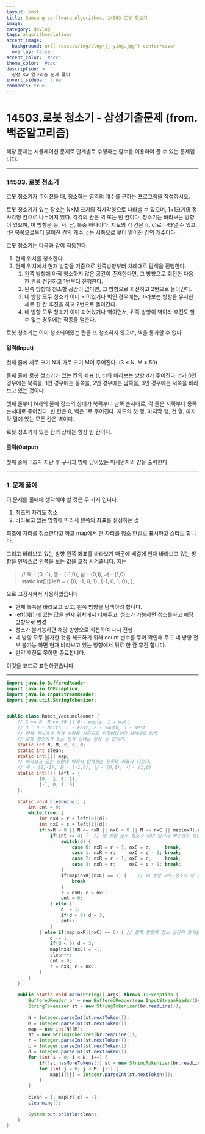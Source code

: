 ```yaml
---
layout: post
title: Samsung sorftware Algorithms. 14503 로봇 청소기
image: 
category: devlog
tags: algorithmsolutions
accent_image: 
  background: url('/assets/img/blog/jj-ying.jpg') center/cover
  overlay: false
accent_color: '#ccc'
theme_color: '#ccc'
description: >
  삼성 sw 알고리즘 문제 풀이
invert_sidebar: true
comments: true
---
```


# 14503.로봇 청소기 - 삼성기출문제 (from.백준알고리즘)

해당 문제는 시뮬레이션 문제로 단계별로 수행하는 함수를 이용하여 풀 수 있는 문제입니다.

---

### 14503\. 로봇 청소기

로봇 청소기가 주어졌을 때, 청소하는 영역의 개수를 구하는 프로그램을 작성하시오.

로봇 청소기가 있는 장소는 N×M 크기의 직사각형으로 나타낼 수 있으며, 1×1크기의 정사각형 칸으로 나누어져 있다. 각각의 칸은 벽 또는 빈 칸이다. 청소기는 바라보는 방향이 있으며, 이 방향은 동, 서, 남, 북중 하나이다. 지도의 각 칸은 (r, c)로 나타낼 수 있고, r은 북쪽으로부터 떨어진 칸의 개수, c는 서쪽으로 부터 떨어진 칸의 개수이다.

로봇 청소기는 다음과 같이 작동한다.

1.  현재 위치를 청소한다.
2.  현재 위치에서 현재 방향을 기준으로 왼쪽방향부터 차례대로 탐색을 진행한다.
    1.  왼쪽 방향에 아직 청소하지 않은 공간이 존재한다면, 그 방향으로 회전한 다음 한 칸을 전진하고 1번부터 진행한다.
    2.  왼쪽 방향에 청소할 공간이 없다면, 그 방향으로 회전하고 2번으로 돌아간다.
    3.  네 방향 모두 청소가 이미 되어있거나 벽인 경우에는, 바라보는 방향을 유지한 채로 한 칸 후진을 하고 2번으로 돌아간다.
    4.  네 방향 모두 청소가 이미 되어있거나 벽이면서, 뒤쪽 방향이 벽이라 후진도 할 수 없는 경우에는 작동을 멈춘다.

로봇 청소기는 이미 청소되어있는 칸을 또 청소하지 않으며, 벽을 통과할 수 없다.

#### 입력(Input)

첫째 줄에 세로 크기 N과 가로 크기 M이 주어진다. (3 ≤ N, M ≤ 50)

둘째 줄에 로봇 청소기가 있는 칸의 좌표 (r, c)와 바라보는 방향 d가 주어진다. d가 0인 경우에는 북쪽을, 1인 경우에는 동쪽을, 2인 경우에는 남쪽을, 3인 경우에는 서쪽을 바라보고 있는 것이다.

셋째 줄부터 N개의 줄에 장소의 상태가 북쪽부터 남쪽 순서대로, 각 줄은 서쪽부터 동쪽 순서대로 주어진다. 빈 칸은 0, 벽은 1로 주어진다. 지도의 첫 행, 마지막 행, 첫 열, 마지막 열에 있는 모든 칸은 벽이다.

로봇 청소기가 있는 칸의 상태는 항상 빈 칸이다.

#### 출력(Output)

첫째 줄에 T초가 지난 후 구사과 방에 남아있는 미세먼지의 양을 출력한다.

---

### 1\. 문제 풀이

이 문제를 풀때에 생각해야 할 것은 두 가지 입니다.

1.  최초의 자리도 청소
2.  바라보고 있는 방향에 따라서 왼쪽의 좌표를 설정하는 것

최초에 자리를 청소한다고 하고 map에서 현 자리를 청소 한걸로 표시하고 스타트 합니다.

그리고 바라보고 있는 방향 왼쪽 좌표를 바라보기 때문에 배열에 현재 바라보고 있는 방향을 인덱스로 왼쪽을 보는 값을 고정 시켜줍니다. 저는

> // 북 - (0,-1), 동 - (-1,0), 남 - (0,1), 서 - (1,0)  
> static int\[\]\[\] left = { {0, -1, 0, 1}, {-1, 0, 1, 0}, };

으로 고정시켜서 사용하였습니다.

-   현재 북쪽을 바라보고 있고, 왼쪽 방향을 탐색하려 합니다.
-   left\[0\]\[\] 에 있는 값을 현재 위치에서 더해주고, 청소가 가능하면 청소를하고 해당 방향으로 변경
-   청소가 불가능하면 해당 방향으로 회전하여 다시 진행
-   네 방향 모두 불가한 것을 체크하기 위해 count 변수를 두어 확인해 주고 네 방향 전부 불가능 하면 현재 바라보고 있는 방향에서 뒤로 한 칸 후진 합니다.
-   만약 후진도 못하면 종료합니다.

이것을 코드로 표현하겠습니다.

---

```java
import java.io.BufferedReader;
import java.io.IOException;
import java.io.InputStreamReader;
import java.util.StringTokenizer;


public class Robot_Vaccumcleaner {
	// 3 <= N, M <= 50 || 0 - empty, 1 - wall
	// d : 0 - North, 1 - East, 2 - South, 3 - West
	// 현재 위치에서 현재 방향을 기준으로 왼쪽방향부터 차례대로 탐색
	// 로봇 청소기가 있는 칸의 상태는 항상 빈 칸이다.
	static int N, M, r, c, d;
	static int clean;
	static int[][] map;
	// 바라보고 있는 방향에 따라서 탐색하는 왼쪽의 좌표가 다르다.
	// 북 - (0,-1), 동 - (-1,0), 남 - (0,1), 서 - (1,0)
	static int[][] left = {
			{0, -1, 0, 1},
			{-1, 0, 1, 0},
	};
	
	static void cleanning() {
		int cnt = 0;
		while(true) {
			int nxR = r + left[0][d];
			int nxC = c + left[1][d];
			if(nxR < 0 || N <= nxR || nxC < 0 || M <= nxC || map[nxR][nxC] == -1 || map[nxR][nxC] == 1) {	// 왼쪽에 청소 할 공간이 없다면, 그 위치로 회전.
				if(cnt >= 4) {	// 네 방향 모두 청소가 되어 있거나 벽인경우 방향 그대로 뒤로 후진
					switch(d) {
						case 0: nxR = r + 1; nxC = c; 	  break;
						case 1: nxR = r; 	 nxC = c - 1; break;
						case 2: nxR = r - 1; nxC = c; 	  break;
						case 3: nxR = r; 	 nxC = c + 1; break;
					}
					if(map[nxR][nxC] == 1) {	// 네 방향 모두 청소가 됭 있고, 뒤가 벽인 경우 종료.
						break;
					}
					r = nxR; c = nxC;
					cnt = 0;
				} else {
					d -= 1;
					if(d < 0) d = 3;
					cnt++;
				}
			} else if(map[nxR][nxC] == 0) {	// 왼쪽 방향에 청소 공간이 존재한다면,
				d -= 1;
				if(d < 0) d = 3;
				map[nxR][nxC] = -1;
				clean++;
				cnt = 0;
				r = nxR; c = nxC;
			}
		}
	}
	
	public static void main(String[] args) throws IOException {
		BufferedReader br = new BufferedReader(new InputStreamReader(System.in));
		StringTokenizer st = new StringTokenizer(br.readLine());
		
		N = Integer.parseInt(st.nextToken());
		M = Integer.parseInt(st.nextToken());
		map = new int[N][M];
		st = new StringTokenizer(br.readLine());
		r = Integer.parseInt(st.nextToken());
		c = Integer.parseInt(st.nextToken());
		d = Integer.parseInt(st.nextToken());
		for (int i = 0; i < N; i++) {
			if(!st.hasMoreTokens()) st = new StringTokenizer(br.readLine());
			for (int j = 0; j < M; j++) {
				map[i][j] = Integer.parseInt(st.nextToken());
			}
		}
		
		clean = 1; map[r][c] = -1;
		cleanning();
		
		System.out.println(clean);
	}
}
```